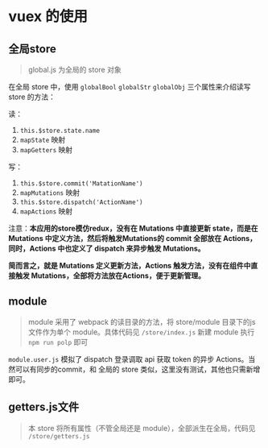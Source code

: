 # vuex 的使用

## 全局store

> global.js 为全局的 store 对象

在全局 store 中，使用 `globalBool` `globalStr` `globalObj` 三个属性来介绍读写 store 的方法：

读：
1. `this.$store.state.name`
2. `mapState` 映射
3. `mapGetters` 映射

写：

1. `this.$store.commit('MatationName')`
2. `mapMutations` 映射
3. `this.$store.dispatch('ActionName')`
4. `mapActions` 映射

注意：**本应用的store模仿redux，没有在 Mutations 中直接更新 state，而是在 Mutations 中定义方法，然后将触发Mutations的 commit 全部放在 Actions，同时，Actions 中也定义了 dispatch 来异步触发 Mutations。**

**简而言之，就是 Mutations 定义更新方法，Actions 触发方法，没有在组件中直接触发 Mutations，全部将方法放在Actions，便于更新管理。**

## module

> module 采用了 webpack 的读目录的方法，将 store/module 目录下的js文件作为单个 module。具体代码见 `/store/index.js`
> 新建 module 执行 `npm run polp` 即可

`module.user.js` 模拟了 dispatch 登录调取 api 获取 token 的异步 Actions。当然可以有同步的commit，和 全局的 store 类似，这里没有测试，其他也只需新增即可。

## getters.js文件

>  本 store 将所有属性（不管全局还是 module），全部派生在全局，代码见 `/store/getters.js`
